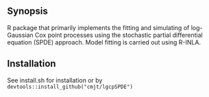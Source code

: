 ## Synopsis

R package that primarily implements the fitting and simulating of log-Gaussian Cox point processes using the stochastic partial differential equation (SPDE) approach. Model fitting is carried out using R-INLA.


## Installation

See install.sh for installation or  by `devtools::install_github("cmjt/lgcpSPDE")`